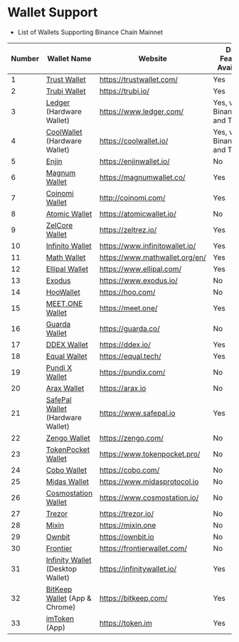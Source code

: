 # Wallet Support

* List of Wallets Supporting Binance Chain Mainnet

| Number | Wallet Name                                            | Website                          |DEX Feature Available|Testnet Support|WalletConnect Support|
| ------ | ------------------------------------------------------ | -------------------------------- |-----| -----|-----|
| 1      | [Trust Wallet](trust-wallet.md)                | <https://trustwallet.com/>       |Yes  | Yes|Yes|
| 2      | [Trubi Wallet](trubi.md)                       | <https://trubi.io/>              |Yes| No|Yes|
| 3      | [Ledger](ledger.md) (Hardware Wallet)          | <https://www.ledger.com/>        |Yes, via Binance.org and Trubi|Yes, via Binance.org and Trubi|Yes, via Binance.org and Trubi|Yes, via Binance.org and Trubi|
| 4      | [CoolWallet](cool-wallet.md) (Hardware Wallet) | <https://coolwallet.io/>         |Yes, via Binance.org and Trubi|Yes, via Binance.org and Trubi|Yes, via Binance.org and Trubi|Yes, via Binance.org and Trubi|
| 5      | [Enjin](enjin.md)                              | <https://enjinwallet.io/>        |No|No|No|
| 6      | [Magnum Wallet](magnum.md)                     | <https://magnumwallet.co/>       |Yes|No| Yes|
| 7      | [Coinomi Wallet](coinomi-wallet.md)            | <http://coinomi.com/>            |Yes|No| Yes|
| 8      | [Atomic Wallet](atomic-wallet.md)              | <https://atomicwallet.io/>       |No|No| Yes|
| 9      | [ZelCore Wallet](zelcore-wallet.md)            | <https://zeltrez.io/>            |Yes|No| Yes|
| 10     | [Infinito Wallet](infinito-wallet.md)          | <https://www.infinitowallet.io/> |Yes|No| Yes|
| 11     | [Math Wallet](math-wallet.md)                  | <https://www.mathwallet.org/en/> |Yes|No| Yes|
| 12     | [Ellipal Wallet](ellipal-wallet.md)            | <https://www.ellipal.com/>       |Yes|No|  No|
| 13     | [Exodus](exodus.md)                            | <https://www.exodus.io/>         |No|No|  No|
| 14     | [HooWallet](hoo-wallet.md)                     | <https://hoo.com/>               |No|No|  No|
| 15     | [MEET.ONE Wallet](meet.md)                     | <https://meet.one/>              |Yes|No| Yes|
| 16     | [Guarda Wallet](guarda.md)                     | <https://guarda.co/>             |No|No|  No|
| 17     | [DDEX Wallet](ddex.md)                         | <https://ddex.io/>               |Yes|No|  No|
| 18     | [Equal Wallet](equal.md)                       | <https://equal.tech/>            |Yes|Yes| Yes|
| 19     | [Pundi X Wallet](pundi.md)                     | <https://pundix.com/>            |No|No|  No|
| 20     | [Arax Wallet](arax.md)                         | <https://arax.io>                |No|No|  No|
| 21     | [SafePal Wallet](safepal.md) (Hardware Wallet) | <https://www.safepal.io>         |Yes|No| Yes|
| 22     | [Zengo Wallet](zengo.md)                       | <https://zengo.com/>             |No|No|  No|
| 23     | [TokenPocket Wallet](tokenpocket.md)           | <https://www.tokenpocket.pro/>   |No|No| Yes|
| 24     | [Cobo Wallet](cobo.md)                         | <https://cobo.com/>              |No|No| Yes|
| 25     | [Midas Wallet](midas-wallet.md)                | <https://www.midasprotocol.io>   |No|No|  No|
| 26     | [Cosmostation Wallet](cosmostation.md)         | <https://www.cosmostation.io/>   |No|No|  No|
| 27     | [Trezor](trezor.md)                            | <https://trezor.io/>             |No|No| Yes|
| 28     | [Mixin](mixin.md)                              | <https://mixin.one>              |No|No|  No|
| 29     | [Ownbit](ownbit.md)                            | <https://ownbit.io>              |No|No|  No|
| 30     | [Frontier](frontier.md)                        | <https://frontierwallet.com/>    |No|Yes|  No|
| 31     | [Infinity Wallet](infinitywallet.md) (Desktop Wallet) | <https://infinitywallet.io/>     |Yes  | No|Yes|
| 32     | [BitKeep Wallet](bitkeep.md) (App & Chrome)    | <https://bitkeep.com/> |Yes|No| Yes|
| 33     | [imToken](imToken.md) (App)    | <https://token.im> |Yes|Yes| Yes|

